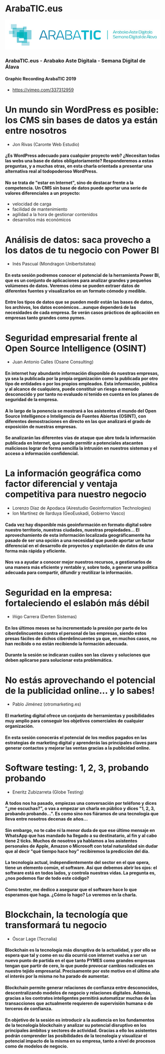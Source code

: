 # ArabaTIC.eus

![ArabaTIC.eus](https://github.com/txuswashere/ArabaTIC.eus/blob/master/ArabaTIC.jpg "ArabaTIC.eus")
### ArabaTIC.eus - Arabako Aste Digitala - Semana Digital de Álava

#### Graphic Recording ArabaTIC 2019 
* https://vimeo.com/337312959



# Un mundo sin WordPress es posible: los CMS sin bases de datos ya están entre nosotros
* Jon Rivas (Caronte Web Estudio)

#### ¿Es WordPress adecuado para cualquier proyecto web? ¿Necesitan todas las webs una base de datos obligatoriamente? Responderemos a estas preguntas, y a muchas otras, en esta charla orientada a presentar una alternativa real al todopoderoso WordPress.

#### No se trata de "estar en Internet", sino de destacar frente a la competencia. Un CMS sin base de datos puede aportar una serie de valores diferenciales a un proyecto: 
* velocidad de carga
* facilidad de mantenimiento
* agilidad a la hora de gestionar contenidos
* desarrollos más económicos

# Análisis de datos: saca provecho a los datos de tu negocio con Power BI
* Inés Pascual (Mondragon Unibertsitatea)

#### En esta sesión podremos conocer el potencial de la herramienta Power BI, que es un conjunto de aplicaciones para analizar grandes y pequeños volúmenes de datos. Veremos cómo se pueden extraer datos de diferentes fuentes y visualizarlos en un formato cómodo y medible.

#### Entre los tipos de datos que se pueden medir están las bases de datos, los archivos, los datos económicos...aunque dependerá de las necesidades de cada empresa. Se verán casos prácticos de aplicación en empresas tanto grandes como pymes. 


# Seguridad empresarial frente al Open Source Intelligence (OSINT)
* Juan Antonio Calles (Osane Consulting)


#### En internet hay abundante información disponible de nuestras empresas, ya sea la publicada por la propia organización como la publicada por otro tipo de entidades o por los propios empleados. Esta información, pública y al alcance de cualquiera, puede constituir un riesgo a menudo desconocido y por tanto no evaluado ni tenido en cuenta en los planes de seguridad de la empresa.

#### A lo largo de la ponencia se mostrará a los asistentes el mundo del Open Source Intelligence o Inteligencia de Fuentes Abiertas (OSINT), con diferentes demostraciones en directo en las que analizará el grado de exposición de nuestras empresas.

#### Se analizarán las diferentes vías de ataque que abre toda la información publicada en Internet, que puede permitir a potenciales atacantes maliciosos lograr de forma sencilla la intrusión en nuestros sistemas y el acceso a información confidencial. 


# La información geográfica como factor diferencial y ventaja competitiva para nuestro negocio
* Lorenzo Díaz de Apodaca (Airestudio Geoinformation Technologies) 
* Ion Martínez de Ilarduya (GeoEuskadi, Gobierno Vasco)


#### Cada vez hay disponible más geoinformación en formato digital sobre nuestro territorio, nuestras ciudades, nuestras propiedades... El aprovechamiento de esta información localizada geográficamente ha pasado de ser una opción a una necesidad que puede aportar un factor diferencial en el desarrollo de proyectos y explotación de datos de una forma más rápida y eficiente.

#### Nos va a ayudar a conocer mejor nuestros recursos, a gestionarlos de una manera más eficiente y rentable y, sobre todo, a generar una política adecuada para compartir, difundir y reutilizar la información. 


# Seguridad en la empresa: fortaleciendo el eslabón más débil
* Iñigo Carrera (Derten Sistemas)


#### En los últimos meses se ha incrementado la presión por parte de los ciberdelincuentes contra el personal de las empresas, siendo estos presas fáciles de dichos ciberdelincuentes ya que, en muchos casos, no han recibido o no están recibiendo la formación adecuada.

#### Durante la sesión se indicaran cuáles son las claves y soluciones que deben aplicarse para solucionar esta problemática. 

# No estás aprovechando el potencial de la publicidad online... y lo sabes!
* Pablo Jiménez (otromarketing.es)


#### El marketing digital ofrece un conjunto de herramientas y posibilidades muy amplio para conseguir los objetivos comerciales de cualquier organización.

#### En esta sesión conocerás el potencial de los medios pagados en las estrategias de marketing digital y aprenderás las principales claves para generar contactos y mejorar las ventas gracias a la publicidad online. 

# Software testing: 1, 2, 3, probando probando
* Eneritz Zubizarreta (Globe Testing)


#### A todos nos ha pasado, empiezas una conversación por teléfono y dices "¿me escuchas?", o vas a empezar un charla en público y dices "1, 2, 3, probando probando...". Es como sino nos fiáramos de una tecnología que lleva entre nosotros decenas de años...

#### Sin embargo, no te cabe ni la menor duda de que ese último mensaje en WhatsApp que has mandado ha llegado a su destinatario, al fin y al cabo tiene 2 ticks. Muchos de nosotros ya hablamos a los asistentes personales de Apple, Amazon o Microsoft con total naturalidad sin dudar que al decir "qué tiempo hace hoy" recibiremos la predicción del día.

#### La tecnología actual, independientemente del sector en el que opera, tiene un elemento común, el software. Así que debemos abrir los ojos: el software está en todos lados, y controla nuestras vidas. La pregunta es, ¿nos podemos fiar de todo este código?

#### Como tester, me dedico a asegurar que el software hace lo que esperamos que haga. ¿Cómo lo hago? Lo veremos en la charla. 



# Blockchain, la tecnología que transformará tu negocio
* Óscar Lage (Tecnalia)


#### Blockchain es la tecnología más disruptiva de la actualidad, y por ello se espera que tal y como en su día ocurrió con internet vuelva a ser un nuevo punto de partida en el que tanto PYMES como grandes empresas tengan que partir de cero, lo que puede provocar cambios radicales en nuestro tejido empresarial. Precisamente por este motivo en el último año el interés por la misma no ha parado de aumentar.

#### Blockchain permite generar relaciones de confianza entre desconocidos, descentralizando modelos de negocio y relaciones digitales. Además, gracias a los contratos inteligentes permitirá automatizar muchas de las transacciones que actualmente requieren de supervisión humana o de terceros de confianza.

#### En objetivo de la sesión es introducir a la audiencia en los fundamentos de la tecnología blockchain y analizar su potencial disruptivo en los principales ámbitos y sectores de actividad. Gracias a ello los asistentes podrán comprender las posibilidades de la tecnología y visualizar el potencial impacto de la misma en su empresa, tanto a nivel de procesos como de modelos de negocio. 
